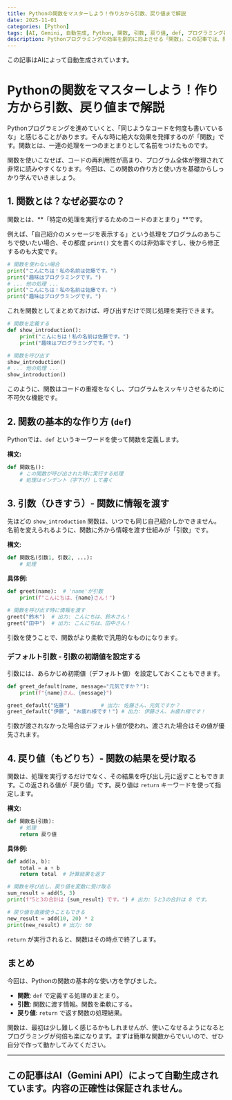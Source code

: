 ```yaml
---
title: Pythonの関数をマスターしよう！作り方から引数、戻り値まで解説
date: 2025-11-01
categories: [Python]
tags: [AI, Gemini, 自動生成, Python, 関数, 引数, 戻り値, def, プログラミング初心者]
description: Pythonプログラミングの効率を劇的に向上させる「関数」。この記事では、関数の基本的な作り方（def）から、引数や戻り値（return）の使い方まで、初心者にも分かりやすく解説します。
---
```


この記事はAIによって自動生成されています。

# Pythonの関数をマスターしよう！作り方から引数、戻り値まで解説

Pythonプログラミングを進めていくと、「同じようなコードを何度も書いているな」と感じることがあります。そんな時に絶大な効果を発揮するのが「関数」です。関数とは、一連の処理を一つのまとまりとして名前をつけたものです。

関数を使いこなせば、コードの再利用性が高まり、プログラム全体が整理されて非常に読みやすくなります。今回は、この関数の作り方と使い方を基礎からしっかり学んでいきましょう。

## 1. 関数とは？なぜ必要なの？

関数とは、**「特定の処理を実行するためのコードのまとまり」**です。

例えば、「自己紹介のメッセージを表示する」という処理をプログラムのあちこちで使いたい場合、その都度 `print()` 文を書くのは非効率ですし、後から修正するのも大変です。

```python
# 関数を使わない場合
print("こんにちは！私の名前は佐藤です。")
print("趣味はプログラミングです。")
# ... 他の処理 ...
print("こんにちは！私の名前は佐藤です。")
print("趣味はプログラミングです。")
```

これを関数としてまとめておけば、呼び出すだけで同じ処理を実行できます。

```python
# 関数を定義する
def show_introduction():
    print("こんにちは！私の名前は佐藤です。")
    print("趣味はプログラミングです。")

# 関数を呼び出す
show_introduction()
# ... 他の処理 ...
show_introduction()
```
このように、関数はコードの重複をなくし、プログラムをスッキリさせるために不可欠な機能です。

## 2. 関数の基本的な作り方 (`def`)

Pythonでは、`def` というキーワードを使って関数を定義します。

**構文:**
```python
def 関数名():
    # この関数が呼び出された時に実行する処理
    # 処理はインデント（字下げ）して書く
```

## 3. 引数（ひきすう）- 関数に情報を渡す

先ほどの `show_introduction` 関数は、いつでも同じ自己紹介しかできません。名前を変えられるように、関数に外から情報を渡す仕組みが「引数」です。

**構文:**
```python
def 関数名(引数1, 引数2, ...):
    # 処理
```

**具体例:**
```python
def greet(name):  # 'name'が引数
    print(f"こんにちは、{name}さん！")

# 関数を呼び出す時に情報を渡す
greet("鈴木")  # 出力: こんにちは、鈴木さん！
greet("田中")  # 出力: こんにちは、田中さん！
```
引数を使うことで、関数がより柔軟で汎用的なものになります。

### デフォルト引数 - 引数の初期値を設定する

引数には、あらかじめ初期値（デフォルト値）を設定しておくこともできます。

```python
def greet_default(name, message="元気ですか？"):
    print(f"{name}さん、{message}")

greet_default("佐藤")          # 出力: 佐藤さん、元気ですか？
greet_default("伊藤", "お疲れ様です！") # 出力: 伊藤さん、お疲れ様です！
```
引数が渡されなかった場合はデフォルト値が使われ、渡された場合はその値が優先されます。

## 4. 戻り値（もどりち）- 関数の結果を受け取る

関数は、処理を実行するだけでなく、その結果を呼び出し元に返すこともできます。この返される値が「戻り値」です。戻り値は `return` キーワードを使って指定します。

**構文:**
```python
def 関数名(引数):
    # 処理
    return 戻り値
```

**具体例:**
```python
def add(a, b):
    total = a + b
    return total  # 計算結果を返す

# 関数を呼び出し、戻り値を変数に受け取る
sum_result = add(5, 3)
print(f"5と3の合計は {sum_result} です。") # 出力: 5と3の合計は 8 です。

# 戻り値を直接使うこともできる
new_result = add(10, 20) * 2
print(new_result) # 出力: 60
```
`return` が実行されると、関数はその時点で終了します。

## まとめ

今回は、Pythonの関数の基本的な使い方を学びました。

*   **関数**: `def` で定義する処理のまとまり。
*   **引数**: 関数に渡す情報。関数を柔軟にする。
*   **戻り値**: `return` で返す関数の処理結果。

関数は、最初は少し難しく感じるかもしれませんが、使いこなせるようになるとプログラミングが何倍も楽になります。まずは簡単な関数からでいいので、ぜひ自分で作って動かしてみてください。

---
この記事はAI（Gemini API）によって自動生成されています。内容の正確性は保証されません。
---